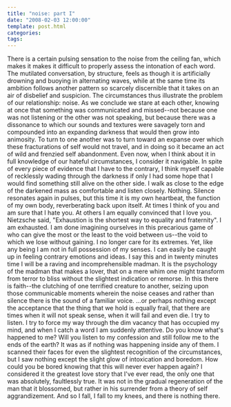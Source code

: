```yaml
---
title: "noise: part I"
date: "2008-02-03 12:00:00"
template: post.html
categories: 
tags: 
---
```


There is a certain pulsing sensation to the noise from the ceiling fan, which makes it makes it difficult to properly assess the intonation of each word. The mutilated conversation, by structure, feels as though it is artificially drowning and buoying in alternating waves, while at the same time its ambition follows another pattern so scarcely discernible that it takes on an air of disbelief and suspicion. The circumstances thus illustrate the problem of our relationship: noise. As we conclude we stare at each other, knowing at once that something was communicated and missed--not because one was not listening or the other was not speaking, but because there was a dissonance to which our sounds and textures were savagely torn and compounded into an expanding darkness that would then grow into animosity. To turn to one another was to turn toward an expanse over which these fracturations of self would not travel, and in doing so it became an act of wild and frenzied self abandonment. Even now, when I think about it in full knowledge of our hateful circumstances, I consider it navigable. In spite of every piece of evidence that I have to the contrary, I think myself capable of recklessly wading through the darkness if only I had some hope that I would find something still alive on the other side. I walk as close to the edge of the darkened mass as comfortable and listen closely. Nothing. Silence resonates again in pulses, but this time it is my own heartbeat, the function of my own body, reverberating back upon itself. At times I think of you and am sure that I hate you. At others I am equally convinced that I love you. Nietzsche said, "Exhaustion is the shortest way to equality and fraternity". I am exhausted. I am done imagining ourselves in this precarious game of who can give the most or the least to the void between us--the void to which we lose without gaining. I no longer care for its extremes. Yet, like any being I am not in full possession of my senses. I can easily be caught up in feeling contrary emotions and ideas. I say this and in twenty minutes time I will be a raving and incomprehensible madman. It is the psychology of the madman that makes a lover, that on a mere whim one might transform from terror to bliss without the slightest indication or remorse. In this there is faith--the clutching of one terrified creature to another, seizing upon those communicable moments wherein the noise ceases and rather than silence there is the sound of a familiar voice. ...or perhaps nothing except the acceptance that the thing that we hold is equally frail, that there are times when it will not speak sense, when it will fail and even die. I try to listen. I try to force my way through the dim vacancy that has occupied my mind, and when I catch a word I am suddenly attentive. Do you know what's happened to me? Will you listen to my confession and still follow me to the ends of the earth? It was as if nothing was happening inside any of them. I scanned their faces for even the slightest recognition of the circumstances, but I saw nothing except the slight glow of intoxication and boredom. How could you be bored knowing that this will never ever happen again? I considered it the greatest love story that I've ever read, the only one that was absolutely, faultlessly true. It was not in the gradual regeneration of the man that it blossomed, but rather in his surrender from a theory of self aggrandizement. And so I fall, I fall to my knees, and there is nothing there.